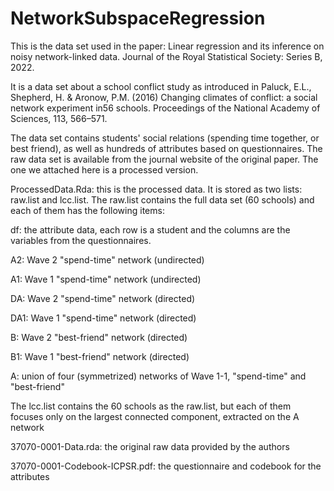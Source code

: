 # NetworkSubspaceRegression

This is the data set used in the paper:  Linear regression and its inference on noisy network-linked data. Journal of the Royal Statistical Society: Series B, 2022.

It is a data set about a school conflict study as introduced in 
Paluck, E.L., Shepherd, H. & Aronow, P.M. (2016) Changing climates of conflict: a social network experiment in56 schools. Proceedings of the National Academy of Sciences, 113, 566–571.

The data set contains students' social relations (spending time together, or best friend), as well as hundreds of attributes based on questionnaires. The raw data set is available from the journal website of the original paper. The one we attached here is a processed version.

ProcessedData.Rda: this is the processed data. It is stored as two lists: raw.list and lcc.list. 
The raw.list contains the full data set (60 schools) and each of them has the following items:

df: the attribute data, each row is a student and the columns are the variables from the questionnaires. 

A2: Wave 2 "spend-time" network (undirected)

A1: Wave 1 "spend-time" network (undirected)

DA: Wave 2 "spend-time" network (directed)

DA1: Wave 1 "spend-time" network (directed)

B: Wave 2 "best-friend" network (directed)

B1: Wave 1 "best-friend" network (directed)

A: union of four (symmetrized) networks of Wave 1-1, "spend-time" and "best-friend"

The lcc.list contains the 60 schools as the raw.list, but each of them focuses only on the largest connected component, extracted on the A network



37070-0001-Data.rda: the original raw data provided by the authors

37070-0001-Codebook-ICPSR.pdf: the questionnaire and codebook for the attributes
